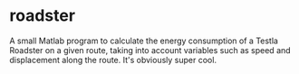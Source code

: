# roadster
A small Matlab program to calculate the energy consumption of a Testla Roadster on a given route, taking into account variables such as speed and displacement along the route. It's obviously super cool.